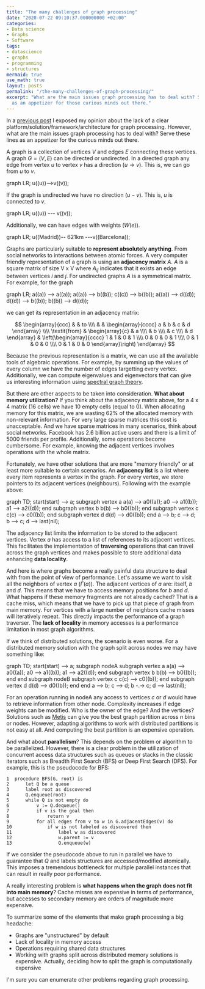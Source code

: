 ```yaml
---
title: "The many challenges of graph processing"
date: "2020-07-22 09:10:37.000000000 +02:00"
categories:
- Data science
- Graphs
- Software
tags:
- datascience
- graphs
- programming
- structures
mermaid: true
use_math: true
layout: posts
permalink: "/the-many-challenges-of-graph-processing/"
excerpt: "What are the main issues graph processing has to deal with? Serve these lines
  as an appetizer for those curious minds out there."
---
```

In a [previous post](https://jmtirado.net/graph-processing-a-problem-with-no-clear-victor/) I exposed my opinion about the lack of a clear platform/solution/framework/architecture for graph processing. However, what are the main issues graph processing has to deal with? Serve these lines as an appetizer for the curious minds out there.

A graph is a collection of vertices $V$ and edges $E$ connecting these vertices. A graph $G=(V,E)$ can be directed or undirected. In a directed graph any edge from vertex $u$ to vertex $v$ has a direction ($u {\rightarrow} v$). This is, we can go from $u$ to $v$.

<div class="mermaid">
graph LR;
   u((u))-->v((v));
</div>

If the graph is undirected we have no direction ($u {-} v$). This is, $u$ is connected to $v$.

<div class="mermaid">
graph LR;
   u((u)) --- v((v));
</div>

Additionally, we can have edges with weights ($W(e)$).

<div class="mermaid">
graph LR;
   u((Madrid))-- 621km ---v((Barcelona));
</div>

Graphs are particularly suitable to **represent absolutely anything**. From social networks to interactions between atomic forces. A very computer friendly representation of a graph is using an **adjacency matrix** $A$. $A$ is a square matrix of size V x V where $A_{ij}$ indicates that it exists an edge between vertices $i$ and $j$. For undirected graphs $A$ is a symmetrical matrix. For example, for the graph

<div class="mermaid">
graph LR;
    a((a)) --> a((a));
    a((a)) --> b((b));
	c((c)) --> b((b));
	a((a)) --> d((d));
	d((d)) --> b((b));
	b((b)) --> d((d));
</div>

we can get its representation in an adjacency matrix:

$$
\begin{array}{ccc}
 & & to \\\\ 
 & & \begin{array}{cccc} a & b & c & d \end{array} \\\\
\textit{from} & \begin{array}{c} & a \\\\ & b \\\\ & c \\\\ & d \end{array} &
  \left(\begin{array}{cccc} 
1 & 1 & 0 & 1 \\\\
0 & 0 & 0 & 1 \\\\
0 & 1 & 0 & 0 \\\\
0 & 1 & 0 & 0
  \end{array}\right)
\end{array} $$

Because the previous representation is a matrix, we can use all the available tools of algebraic operations. For example, by summing up the values of every column we have the number of edges targetting every vertex. Additionally, we can compute eigenvalues and eigenvectors that can give us interesting information  using [spectral graph theory](https://en.wikipedia.org/wiki/Spectral_graph_theory "spectral graph theory").

But there are other aspects to be taken into consideration. **What about memory utilization?** If you think about the adjacency matrix above, for a 4 x 4 matrix (16 cells) we have 10 empty cells (equal to 0). When allocating memory for this matrix, we are wasting 62% of the allocated memory with non-relevant information. For very large sparse matrices this cost is unacceptable. And we have sparse matrices in many scenarios, think about social networks. Facebook has 2.6 billion active users and there is a limit of 5000 friends per profile. Additionally, some operations become cumbersome. For example, knowing the adjacent vertices involves operations with the whole matrix.

Fortunately, we have other solutions that are more "memory friendly" or at least more suitable to certain scenarios. An **adjacency list** is a list where every item represents a vertex in the graph. For every vertex, we store pointers to its adjacent vertices (neighbours). Following with the example above:

<div class="mermaid">
graph TD;
   start(start) --> a;
	subgraph vertex a
    a(a) --> a0((a)); a0 --> a1((b)); a1 --> a2((d));
	end
	subgraph vertex b
	b(b) --> b0((b));
	end
	subgraph vertex c
	c(c) --> c0((b));
	end
	subgraph vertex d
	d(d) --> d0((b));
	end
    a --> b;
	c --> d;
	b --> c;
	d --> last(nil);
</div>

The adjacency list limits the information to be stored to the adjacent vertices. Vertex $a$ has access to a list of references to its adjacent vertices. This facilitates the implementation of **traversing** operations that can travel across the graph vertices and makes possible to store additional data enhancing **data locality**.

And here is where graphs become a really painful data structure to deal with from the point of view of performance. Let's assume we want to visit all the neighbors of vertex $a$ ($\Gamma(a)$). The adjacent vertices of $a$ are: itself, $b$ and $d$. This means that we have to access memory positions for $b$ and $d$. What happens if these memory fragments are not already cached? That is a cache miss, which means that we have to pick up that piece of graph from main memory. For vertices with a large number of neighbors cache misses will iteratively repeat. This directly impacts the performance of a graph traverser. The **lack of locality** in memory accesses is a performance limitation in most graph algorithms.

If we think of distributed solutions, the scenario is even worse. For a distributed memory solution with the graph split across nodes we may have something like:

<div class="mermaid">
graph TD;
   start(start) --> a;
   subgraph nodeA
	subgraph vertex a
    a(a) --> a0((a)); a0 --> a1((b)); a1 --> a2((d));
	end
	subgraph vertex b
	b(b) --> b0((b));
	end
	end
	subgraph nodeB
	subgraph vertex c
	c(c) --> c0((b));
	end
	subgraph vertex d
	d(d) --> d0((b));
	end
	end
    a --> b;
	c --> d;
	b -.-> c;
	d --> last(nil);
</div>

For an operation running in nodeA any access to vertices $c$ or $d$ would have to retrieve information from other node. Complexity increases if edge weights can be modified. Who is the owner of the edge? And the vertices? Solutions such as [Metis](http://glaros.dtc.umn.edu/gkhome/metis/metis/overview) can give you the best graph partition across $n$ bins or nodes. However, adapting algorithms to work with distributed partitions is not easy at all. And computing the best partition is an expensive operation.

And what about **parallelism**? This depends on the problem or algorithm to be parallelized. However, there is a clear problem in the utilization of concurrent access data structures such as queues or stacks in the classic iterators such as Breadth First Search (BFS) or Deep First Search (DFS). For example, this is the pseudocode for BFS:

```pseudocode
1  procedure BFS(G, root) is
2      let Q be a queue
3      label root as discovered
4      Q.enqueue(root)
5      while Q is not empty do
6          v := Q.dequeue()
7          if v is the goal then
8              return v
9          for all edges from v to w in G.adjacentEdges(v) do
10             if w is not labeled as discovered then
11                 label w as discovered
12                 w.parent := v
13                 Q.enqueue(w)
```

If we consider the pseudocode above to run in parallel we have to guarantee that $Q$ and labels structures are accessed/modified atomically. This imposes a tremendous bottleneck for multiple parallel instances that can result in really poor performance.

A really interesting problem is **what happens when the graph does not fit into main memory**? Cache misses are expensive in terms of performance, but accesses to secondary memory are orders of magnitude more expensive.

To summarize some of the elements that make graph processing a big headache:
- Graphs are "unstructured" by default
- Lack of locality in memory access
- Operations requiring shared data structures
- Working with graphs split across distributed memory solutions is expensive. Actually, deciding how to split the graph is computationally expensive

I'm sure you can enumerate other problems regarding graph processing.
